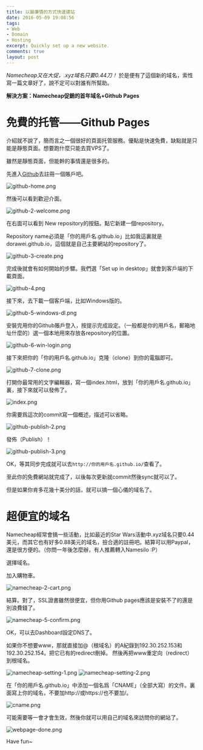```yaml
---
title: 以最廉價的方式快速建站
date: 2016-05-09 19:08:56
tags:
- Web
- Domain
- Hosting
excerpt: Quickly set up a new website.
comments: true
layout: post
---
```

_Namecheap又在大促，.xyz域名只要0.44刀！_
於是便有了這個新的域名，索性寫一篇文章好了，說不定可以對誰有所幫助。

**解決方案：Namecheap促銷的首年域名+Github Pages**

# 免費的托管——Github Pages

介紹就不說了，簡而言之一個很好的頁面托管服務。優點是快速免費，缺點就是只能是靜態頁面。想要跑什麼只能去買VPS了。

雖然是靜態頁面，但能幹的事情還是很多的。

先進入[Github](https://github.com)去註冊一個賬戶吧。

![github-home.png](https://ooo.0o0.ooo/2016/05/09/573087a6c8718.png)

然後可以看到歡迎介面。

![github-2-welcome.png](https://ooo.0o0.ooo/2016/05/09/573098886678f.png)

在右面可以看到 New repository的按鈕。點它新建一個repository。

Repository name必須是「你的用戶名.github.io」比如我這裏就是dorawei.github.io，這個就是自己主要網站的repository了。

![github-3-create.png](https://ooo.0o0.ooo/2016/05/09/5730988864570.png)

完成後就會有如何開始的步驟。我們選「Set up in desktop」就會到客戶端的下載頁面。

![github-4.png](https://ooo.0o0.ooo/2016/05/09/5730988860685.png)

接下來，去下載一個客戶端，比如Windows版的。

![github-5-windows-dl.png](https://ooo.0o0.ooo/2016/05/09/57309888db36b.png)

安裝完用你的Github賬戶登入，按提示完成設定。（一般都是你的用戶名，郵箱地址什麼的）選一個本地用來存放各repository的位置。

![github-6-win-login.png](https://ooo.0o0.ooo/2016/05/09/57309888293ba.png)

接下來把你的「你的用戶名.github.io」克隆（clone）到你的電腦即可。

![github-7-clone.png](https://ooo.0o0.ooo/2016/05/09/5730988852f21.png)

打開你最常用的文字編輯器，寫一個index.html，放到「你的用戶名.github.io」裏，接下來就可以發佈了。

![index.png](https://ooo.0o0.ooo/2016/05/09/5730995b5dc18.png)

你需要爲這次的commit寫一個概述，描述可以省略。

![github-publish-2.png](https://ooo.0o0.ooo/2016/05/09/5730998fd9f02.png)

發佈（Publish）！

![github-publish-3.png](https://ooo.0o0.ooo/2016/05/09/573099ebae9fd.png)

OK，等其同步完成就可以去`http://你的用戶名.github.io/`查看了。

至此你的免費網站就完成了，以後每次更新就commit然後sync就可以了。

但是如果你肯多花幾十美分的話，就可以搞一個心儀的域名了。

# 超便宜的域名

Namecheap經常會搞一些活動，比如最近的Star Wars活動中.xyz域名只要0.44美元，而其它也有好多0.88美元的域名，撿合適的註冊吧。結算可以用Paypal，還是很方便的。（你問一年後怎麼辦，有人推薦轉入Namesilo :P）

選擇域名。

加入購物車。

![namecheap-2-cart.png](https://ooo.0o0.ooo/2016/05/09/57309a427f9f0.png)

結算。對了，SSL證書雖然很便宜，但你用Github pages應該是安裝不了的還是別浪費錢了。

![namecheap-5-confirm.png](https://ooo.0o0.ooo/2016/05/09/57309a71b0a6a.png)

OK，可以去Dashboard設定DNS了。

如果你不想要www，那就直接加@（根域名）的A紀錄到192.30.252.153和192.30.252.154。把它已有的redirect刪掉。
然後再把www重定向（redirect）到根域名。

![namecheap-setting-1.png](https://ooo.0o0.ooo/2016/05/09/57309a9245b71.png)
![namecheap-setting-2.png](https://ooo.0o0.ooo/2016/05/09/57309ae3911cc.png)

在「你的用戶名.github.io」中添加一個名爲「CNAME」（全部大寫）的文件。裏面寫上你的域名，不要加http://或https://也不要加/。

![cname.png](https://ooo.0o0.ooo/2016/05/09/57309b2fa8249.png)

可能需要等一會才會生效，然後你就可以用自己的域名來訪問你的網站了。

![webpage-done.png](https://ooo.0o0.ooo/2016/05/09/57309b4c1c6e9.png)

Have fun~
